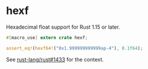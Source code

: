 # hexf

Hexadecimal float support for Rust 1.15 or later.

```rust
#[macro_use] extern crate hexf;

assert_eq!(hexf64!("0x1.999999999999ap-4"), 0.1f64);
```

See [rust-lang/rust#1433](https://github.com/rust-lang/rust/issues/1433#issuecomment-288184018) for the context.

